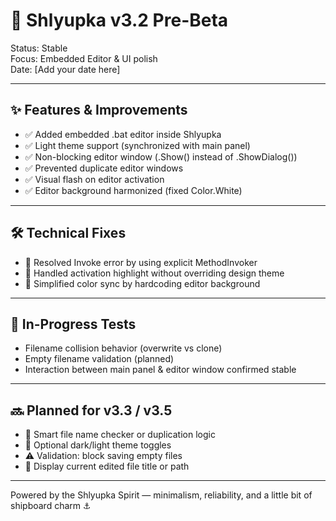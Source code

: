# 🚀 Shlyupka v3.2 Pre-Beta

Status: Stable  
Focus: Embedded Editor & UI polish  
Date: [Add your date here]

---

## ✨ Features & Improvements

- ✅ Added embedded .bat editor inside Shlyupka
- ✅ Light theme support (synchronized with main panel)
- ✅ Non-blocking editor window (.Show() instead of .ShowDialog())
- ✅ Prevented duplicate editor windows
- ✅ Visual flash on editor activation
- ✅ Editor background harmonized (fixed Color.White)

---

## 🛠 Technical Fixes

- 🔧 Resolved Invoke error by using explicit MethodInvoker
- 🔧 Handled activation highlight without overriding design theme
- 🔧 Simplified color sync by hardcoding editor background

---

## 🧪 In-Progress Tests

- Filename collision behavior (overwrite vs clone)
- Empty filename validation (planned)
- Interaction between main panel & editor window confirmed stable

---

## 🔜 Planned for v3.3 / v3.5

- 🧠 Smart file name checker or duplication logic
- 🎨 Optional dark/light theme toggles
- ⚠️ Validation: block saving empty files
- 🧾 Display current edited file title or path

---

Powered by the Shlyupka Spirit — minimalism, reliability, and a little bit of shipboard charm ⚓